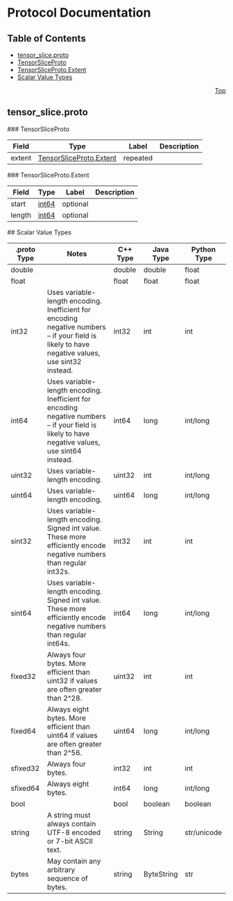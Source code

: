# Protocol Documentation
<a name="top"/>

## Table of Contents
* [tensor_slice.proto](#tensor_slice.proto)
 * [TensorSliceProto](#tensorflow.TensorSliceProto)
 * [TensorSliceProto.Extent](#tensorflow.TensorSliceProto.Extent)
* [Scalar Value Types](#scalar-value-types)

<a name="tensor_slice.proto"/>
<p align="right"><a href="#top">Top</a></p>

## tensor_slice.proto



<a name="tensorflow.TensorSliceProto"/>
### TensorSliceProto


| Field | Type | Label | Description |
| ----- | ---- | ----- | ----------- |
| extent | [TensorSliceProto.Extent](#tensorflow.TensorSliceProto.Extent) | repeated |  |


<a name="tensorflow.TensorSliceProto.Extent"/>
### TensorSliceProto.Extent


| Field | Type | Label | Description |
| ----- | ---- | ----- | ----------- |
| start | [int64](#int64) | optional |  |
| length | [int64](#int64) | optional |  |







<a name="scalar-value-types"/>
## Scalar Value Types

| .proto Type | Notes | C++ Type | Java Type | Python Type |
| ----------- | ----- | -------- | --------- | ----------- |
| <a name="double"/> double |  | double | double | float |
| <a name="float"/> float |  | float | float | float |
| <a name="int32"/> int32 | Uses variable-length encoding. Inefficient for encoding negative numbers – if your field is likely to have negative values, use sint32 instead. | int32 | int | int |
| <a name="int64"/> int64 | Uses variable-length encoding. Inefficient for encoding negative numbers – if your field is likely to have negative values, use sint64 instead. | int64 | long | int/long |
| <a name="uint32"/> uint32 | Uses variable-length encoding. | uint32 | int | int/long |
| <a name="uint64"/> uint64 | Uses variable-length encoding. | uint64 | long | int/long |
| <a name="sint32"/> sint32 | Uses variable-length encoding. Signed int value. These more efficiently encode negative numbers than regular int32s. | int32 | int | int |
| <a name="sint64"/> sint64 | Uses variable-length encoding. Signed int value. These more efficiently encode negative numbers than regular int64s. | int64 | long | int/long |
| <a name="fixed32"/> fixed32 | Always four bytes. More efficient than uint32 if values are often greater than 2^28. | uint32 | int | int |
| <a name="fixed64"/> fixed64 | Always eight bytes. More efficient than uint64 if values are often greater than 2^56. | uint64 | long | int/long |
| <a name="sfixed32"/> sfixed32 | Always four bytes. | int32 | int | int |
| <a name="sfixed64"/> sfixed64 | Always eight bytes. | int64 | long | int/long |
| <a name="bool"/> bool |  | bool | boolean | boolean |
| <a name="string"/> string | A string must always contain UTF-8 encoded or 7-bit ASCII text. | string | String | str/unicode |
| <a name="bytes"/> bytes | May contain any arbitrary sequence of bytes. | string | ByteString | str |

